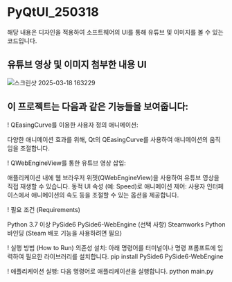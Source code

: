 # PyQtUI_250318
해당 내용은 디자인을 적용하여 소프트웨어의 UI를 통해 유튜브 및 이미지를 볼 수 있는 코드입니다.

## 유튜브 영상 및 이미지 첨부한 내용 UI

![스크린샷 2025-03-18 163229](https://github.com/user-attachments/assets/5ee038cb-3337-4b56-a3d3-67c2610ed878)

## 이 프로젝트는 다음과 같은 기능들을 보여줍니다:

! QEasingCurve를 이용한 사용자 정의 애니메이션:

다양한 애니메이션 효과를 위해, Qt의 QEasingCurve를 사용하여 애니메이션의 움직임을 조절합니다.

! QWebEngineView를 통한 유튜브 영상 삽입:

애플리케이션 내에 웹 브라우저 위젯(QWebEngineView)을 사용하여 유튜브 영상을 직접 재생할 수 있습니다.
동적 UI 속성 (예: Speed)로 애니메이션 제어:
사용자 인터페이스에서 애니메이션의 속도 등을 조절할 수 있는 옵션을 제공합니다.

! 필요 조건 (Requirements)

Python 3.7 이상
PySide6
PySide6-WebEngine
(선택 사항) Steamworks Python 바인딩 (Steam 배포 기능을 사용하려면 필요)

! 실행 방법 (How to Run)
의존성 설치:
아래 명령어를 터미널이나 명령 프롬프트에 입력하여 필요한 라이브러리를 설치합니다.
pip install PySide6 PySide6-WebEngine

! 애플리케이션 실행:
다음 명령어로 애플리케이션을 실행합니다.
python main.py
